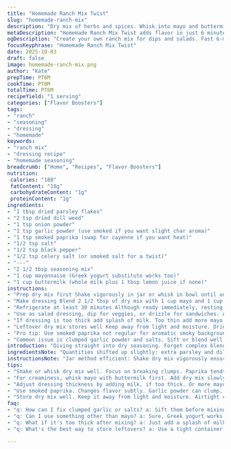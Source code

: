 ```yaml
---
title: "Homemade Ranch Mix Twist"
slug: "homemade-ranch-mix"
description: "Dry mix of herbs and spices. Whisk into mayo and buttermilk for creamy dressing. Cuts sugar a bit, adds smoked paprika and garlic powder. Shake container first to blend evenly. Refrigerate after mixing with wet. Versatile spice blend, good as dip or on salads. Adjust milk for thickness. Store dry mix airtight to avoid clumping. Substitute celery salt with smoked salt for depth. Works well with Greek yogurt instead of mayo for lighter option."
metaDescription: "Homemade Ranch Mix Twist adds flavor in just 6 minutes. Blend herbs and spices for a creamy dressing that elevates any dish."
ogDescription: "Create your own ranch mix for dips and salads. Fast 6-minute prep. Perfect for flavor lovers."
focusKeyphrase: "Homemade Ranch Mix Twist"
date: 2025-10-03
draft: false
image: homemade-ranch-mix.png
author: "Kate"
prepTime: PT6M
cookTime: PT0M
totalTime: PT6M
recipeYield: "1 serving"
categories: ["Flavor Boosters"]
tags:
- "ranch"
- "seasoning"
- "dressing"
- "homemade"
keywords:
- "ranch mix"
- "dressing recipe"
- "homemade seasoning"
breadcrumb: ["Home", "Recipes", "Flavor Boosters"]
nutrition: 
 calories: "180"
 fatContent: "18g"
 carbohydrateContent: "1g"
 proteinContent: "1g"
ingredients:
- "1 tbsp dried parsley flakes"
- "2 tsp dried dill weed"
- "1 tsp onion powder"
- "1 tsp garlic powder (use smoked if you want slight char aroma)"
- "1 tsp smoked paprika (swap for cayenne if you want heat)"
- "1/2 tsp salt"
- "1/2 tsp black pepper"
- "1/2 tsp celery salt (or smoked salt for a twist)"
- "---"
- "2 1/2 tbsp seasoning mix"
- "1 cup mayonnaise (Greek yogurt substitute works too)"
- "1 cup buttermilk (whole milk plus 1 tbsp lemon juice if none)"
instructions:
- "Prep dry mix first Shake vigorously in jar or whisk in bowl until uniform no clumps especially paprika and salts. Store airtight until use Keep away from moisture."
- "Make dressing Blend 2 1/2 tbsp of dry mix with 1 cup mayo and 1 cup buttermilk or milk acid mixture. Whisk briskly till creamy texture and no lumps."
- "Refrigerate at least 30 minutes Although ready immediately, resting lets herbs hydrate and flavors marry. Should thicken slightly Not thin watery."
- "Use as salad dressing, dip for veggies, or drizzle for sandwiches. Adjust liquids for thicker or thinner consistency depending on final use."
- "If dressing is too thick add splash of milk. Too thin add more mayo or sprinkle more dry mix and whisk again."
- "Leftover dry mix stores well Keep away from light and moisture. Dried herbs lose potency over time so use within 3 months."
- "Pro tip: Use smoked paprika not regular for aromatic smoky background which changes flavor layering subtly."
- "Common issue is clumped garlic powder and salts. Sift or blend well to prevent uneven seasoning and gritty texture."
introduction: "Diving straight into dry seasoning. Forget complex blends that need elusive ingredients. Parsley, dill, onion powder form base. Garlic powder replaced with smoked variant for character–adds subtle campfire note without dominating. Smoked paprika steps in for color and whisper of heat. Salt and pepper fundamentals, celery salt optional for slight vegetal note, swap with smoked salt when you want earthier tone. Whisk or shake dry mix until homogeneous Avoid clumps or uneven flavor bombs. Wet side—ditch milk, use buttermilk or acidified milk for tang and body. Mayo vegetarian, but Greek yogurt lighter with protein boost. Mix till creamy, no grainy bits. Rest in refrigerator—flavors bloom in that chilly slow dance. Use on salads or as dip. Thickness adjustable; thicker for dipping, thinner to pour over greens. Store dry mix airtight, cool, dark. Shelf stable 3 months max for potency. Plan for quick fix and backup when bottled ranch is out or flavors stale."
ingredientsNote: "Quantities shifted up slightly: extra parsley and dill for more herbal punch but balanced with reduced salts. Garlic powder swapped for smoked to avoid harsh raw note and add aroma layers; smoked paprika replaces regular giving depth. Celery salt replaced by smoked salt as an optional twist to introduce earthiness. Substitutions important: Yogurt over mayo smooths fat profile and adds slight tang reliance on buttermilk rather than whole milk adjusted for acidity and mouthfeel. Storage notes paramount: keep dry mix separate from wet ingredients to maintain freshness. Shake or sift dry mix before use to avoid clumps disrupting texture in final dressing. Adjust amounts of seasoning per taste and depending on applications. Keep salt choices mindful – dosaic adjustment critical to balance flavor and preserve dressing shelf life in fridge."
instructionsNote: "Jar method efficient: Shake dry mix vigorously ensuring all micro clumps dissolved, especially with smoked paprika notorious for settling. Whisk wet ingredients first then slowly incorporate dry mix for better emulsification and smoother texture. Resting dressing in fridge at least half hour recommended not just for chilling but for herbs hydrating in mayo and buttermilk matrix—enhances mouthfeel and flavor integration. Texture is key: too thick means add splash milk slowly ensuring not runny; too thin means fold in more seasoning or mayo carefully, whisking to avoid lumps. Common mistake is under-mixing or dry lumps from garlic/smoke salts; sift or keep shaking bowl during whisking to maintain consistent texture. Use visual and tactile cues: creamy, slightly thickened sauce coating a spoon, not watery or gritty. Store leftovers in sealed container; refrigeration mandatory to keep dairy stable especially with buttermilk present. Aroma indicates freshness–smoky hints smelling faded means dry mix past prime. Practical, repeatable, and flexible–a dressing mix anyone can tweak for pantry efficiency and flavor punch."
tips:
- "Shake or whisk dry mix well. Focus on breaking clumps. Paprika tends to settle, watch out for that. Storage is key; use airtight containers."
- "For creaminess, whisk mayo with buttermilk first. Add dry mix slowly for best mix. Those clumps are a no-go; keep a consistent texture."
- "Adjust dressing thickness by adding milk, if too thick. Or more mayo, if too runny. Knowing texture is tough. Visual cues matter."
- "Use smoked paprika. Changes flavor subtly. Garlic powder can clump, sift it if you need. Toss a little extra dry mix if you need more flavor."
- "Store dry mix well. Keep it away from light and moisture. Airtight containers extend shelf-life. Use within 3 months for best potency."
faq:
- "q: How can I fix clumped garlic or salts? a: Sift them before mixing. Keep recipes from being gritty. Shake dry mix each time to prevent lumps."
- "q: Can I use something other than mayo? a: Sure, Greek yogurt works. Same for buttermilk. Adjust tang based on preference."
- "q: What if it's too thick after mixing? a: Just add a splash of milk. Mix again slowly. Aim for creamy not watery. Give it a whisk."
- "q: What's the best way to store leftovers? a: Use a tight container, cool dry place. Refrigeration helps but not required for dry mix."

---
```


